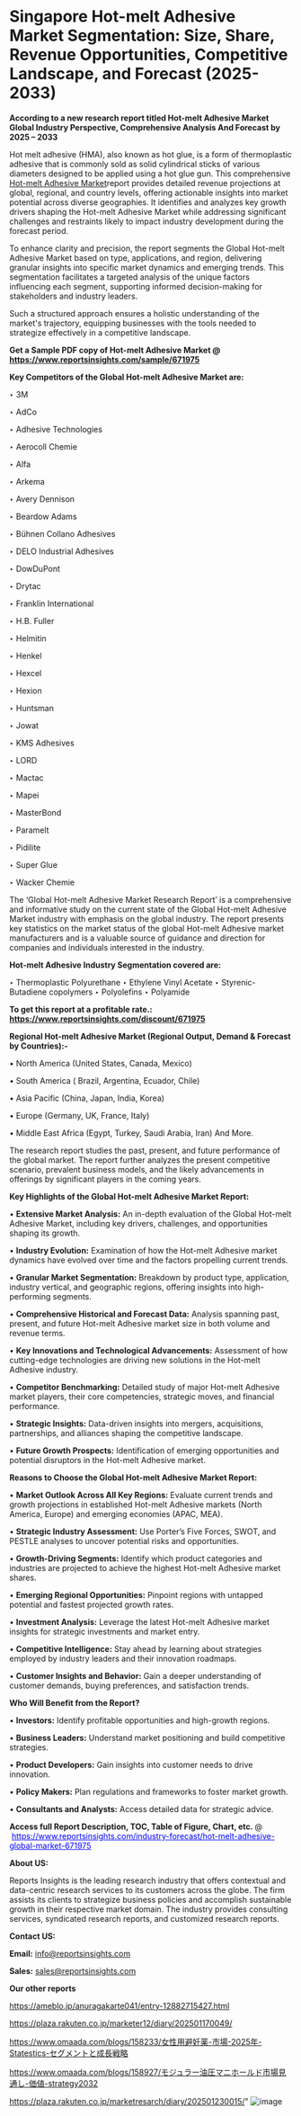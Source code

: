 # Singapore Hot-melt Adhesive Market Segmentation: Size, Share, Revenue Opportunities, Competitive Landscape, and Forecast (2025-2033)

<strong>According to a new research report titled Hot-melt Adhesive Market Global Industry Perspective, Comprehensive Analysis And Forecast by 2025 – 2033</strong>

Hot melt adhesive (HMA), also known as hot glue, is a form of thermoplastic adhesive that is commonly sold as solid cylindrical sticks of various diameters designed to be applied using a hot glue gun. This comprehensive <a href=https://www.reportsinsights.com/sample/671975>Hot-melt Adhesive Market</a>report provides detailed revenue projections at global, regional, and country levels, offering actionable insights into market potential across diverse geographies. It identifies and analyzes key growth drivers shaping the Hot-melt Adhesive Market while addressing significant challenges and restraints likely to impact industry development during the forecast period.

To enhance clarity and precision, the report segments the Global Hot-melt Adhesive Market based on type, applications, and region, delivering granular insights into specific market dynamics and emerging trends. This segmentation facilitates a targeted analysis of the unique factors influencing each segment, supporting informed decision-making for stakeholders and industry leaders.

Such a structured approach ensures a holistic understanding of the market's trajectory, equipping businesses with the tools needed to strategize effectively in a competitive landscape.

<strong>Get a Sample PDF copy of Hot-melt Adhesive Market </strong><strong>@<a href=https://www.reportsinsights.com/sample/671975 style=color:#0000ff;> https://www.reportsinsights.com/sample/671975</a></strong></font>

<strong>Key Competitors of the Global Hot-melt Adhesive Market are:</strong>

‣ 3M

‣ AdCo

‣ Adhesive Technologies

‣ Aerocoll Chemie

‣ Alfa

‣ Arkema

‣ Avery Dennison

‣ Beardow Adams

‣ Bühnen Collano Adhesives

‣ DELO Industrial Adhesives

‣ DowDuPont

‣ Drytac

‣ Franklin International

‣ H.B. Fuller

‣ Helmitin

‣ Henkel

‣ Hexcel

‣ Hexion

‣ Huntsman

‣ Jowat

‣ KMS Adhesives

‣ LORD

‣ Mactac

‣ Mapei

‣ MasterBond

‣ Paramelt

‣ Pidilite

‣ Super Glue

‣ Wacker Chemie

The ‘Global Hot-melt Adhesive Market Research Report’ is a comprehensive and informative study on the current state of the Global Hot-melt Adhesive Market industry with emphasis on the global industry. The report presents key statistics on the market status of the global Hot-melt Adhesive market manufacturers and is a valuable source of guidance and direction for companies and individuals interested in the industry.

<strong>Hot-melt Adhesive Industry Segmentation covered are:</strong>

‣ Thermoplastic Polyurethane
‣ Ethylene Vinyl Acetate
‣ Styrenic-Butadiene copolymers
‣ Polyolefins
‣ Polyamide

<strong>To get this report at a profitable rate.: <a href=https://www.reportsinsights.com/discount/671975 style=color:#0000ff;>https://www.reportsinsights.com/discount/671975</a></strong></font>

<strong>Regional Hot-melt Adhesive Market (Regional Output, Demand &amp; Forecast by Countries):-</strong>

• North America (United States, Canada, Mexico)

• South America ( Brazil, Argentina, Ecuador, Chile)

• Asia Pacific (China, Japan, India, Korea)

• Europe (Germany, UK, France, Italy)

• Middle East Africa (Egypt, Turkey, Saudi Arabia, Iran) And More.

The research report studies the past, present, and future performance of the global market. The report further analyzes the present competitive scenario, prevalent business models, and the likely advancements in offerings by significant players in the coming years.

<strong>Key Highlights of the Global Hot-melt Adhesive Market Report:</strong>

• <strong>Extensive Market Analysis:</strong> An in-depth evaluation of the Global Hot-melt Adhesive Market, including key drivers, challenges, and opportunities shaping its growth.

• <strong>Industry Evolution:</strong> Examination of how the Hot-melt Adhesive market dynamics have evolved over time and the factors propelling current trends.

• <strong>Granular Market Segmentation:</strong> Breakdown by product type, application, industry vertical, and geographic regions, offering insights into high-performing segments.

• <strong>Comprehensive Historical and Forecast Data:</strong> Analysis spanning past, present, and future Hot-melt Adhesive market size in both volume and revenue terms.

• <strong>Key Innovations and Technological Advancements:</strong> Assessment of how cutting-edge technologies are driving new solutions in the Hot-melt Adhesive industry.

• <strong>Competitor Benchmarking:</strong> Detailed study of major Hot-melt Adhesive market players, their core competencies, strategic moves, and financial performance.

• <strong>Strategic Insights:</strong> Data-driven insights into mergers, acquisitions, partnerships, and alliances shaping the competitive landscape.

• <strong>Future Growth Prospects:</strong> Identification of emerging opportunities and potential disruptors in the Hot-melt Adhesive market.

<strong>Reasons to Choose the Global Hot-melt Adhesive Market Report:</strong>

• <strong>Market Outlook Across All Key Regions:</strong> Evaluate current trends and growth projections in established Hot-melt Adhesive markets (North America, Europe) and emerging economies (APAC, MEA).

• <strong>Strategic Industry Assessment:</strong> Use Porter’s Five Forces, SWOT, and PESTLE analyses to uncover potential risks and opportunities.

• <strong>Growth-Driving Segments:</strong> Identify which product categories and industries are projected to achieve the highest Hot-melt Adhesive market shares.

• <strong>Emerging Regional Opportunities:</strong> Pinpoint regions with untapped potential and fastest projected growth rates.

• <strong>Investment Analysis:</strong> Leverage the latest Hot-melt Adhesive market insights for strategic investments and market entry.

• <strong>Competitive Intelligence:</strong> Stay ahead by learning about strategies employed by industry leaders and their innovation roadmaps.

• <strong>Customer Insights and Behavior:</strong> Gain a deeper understanding of customer demands, buying preferences, and satisfaction trends.

<strong>Who Will Benefit from the Report?</strong>

• <strong>Investors:</strong> Identify profitable opportunities and high-growth regions.

• <strong>Business Leaders:</strong> Understand market positioning and build competitive strategies.

• <strong>Product Developers:</strong> Gain insights into customer needs to drive innovation.

• <strong>Policy Makers:</strong> Plan regulations and frameworks to foster market growth.

• <strong>Consultants and Analysts:</strong> Access detailed data for strategic advice.
</ul>
<strong>Access full Report Description, TOC, Table of Figure, Chart, etc. </strong>@  <a href=https://www.reportsinsights.com/industry-forecast/hot-melt-adhesive-global-market-671975 style=color:#0000ff;>https://www.reportsinsights.com/industry-forecast/hot-melt-adhesive-global-market-671975</a></font>

<strong><strong>About US</strong>:</strong>

Reports Insights is the leading research industry that offers contextual and data-centric research services to its customers across the globe. The firm assists its clients to strategize business policies and accomplish sustainable growth in their respective market domain. The industry provides consulting services, syndicated research reports, and customized research reports.

<strong>Contact US:</strong>

<p class=""""><b>Email:</b> <a href=mailto:info@reportsinsights.com>info@reportsinsights.com</a></p>
<p class=""""><b>Sales:</b> <a href=mailto:sales@reportsinsights.com>sales@reportsinsights.com</a></p>

<strong>Our other reports</strong>

<a href=https://ameblo.jp/anuragakarte041/entry-12882715427.html>https://ameblo.jp/anuragakarte041/entry-12882715427.html</a>

<a href=https://plaza.rakuten.co.jp/marketer12/diary/202501170049/>https://plaza.rakuten.co.jp/marketer12/diary/202501170049/</a>

<a href=https://www.omaada.com/blogs/158233/女性用避妊薬-市場-2025年-Statestics-セグメントと成長戦略>https://www.omaada.com/blogs/158233/女性用避妊薬-市場-2025年-Statestics-セグメントと成長戦略</a>

<a href=https://www.omaada.com/blogs/158927/モジュラー油圧マニホールド市場見通し-価値-strategy2032>https://www.omaada.com/blogs/158927/モジュラー油圧マニホールド市場見通し-価値-strategy2032</a>

<a href=https://plaza.rakuten.co.jp/marketresarch/diary/202501230015/>https://plaza.rakuten.co.jp/marketresarch/diary/202501230015/</a>"
![image](https://github.com/user-attachments/assets/5bd33885-ba69-486e-9c69-f4d4defc62b0)
